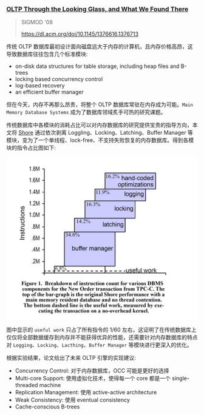 ### [OLTP Through the Looking Glass, and What We Found There](../../assets/pdfs/oltp-through-the-lookingglass.pdf)

> SIGMOD '08
>
> https://dl.acm.org/doi/10.1145/1376616.1376713

传统 OLTP 数据库最初设计面向磁盘远大于内存的计算机，且内存价格高昂，这导致数据库往往包含几个标准模块:

- on-disk data structures for table storage, including heap files and B-trees
- locking based concurrency control
- log-based recovery
- an efficient buffer manager

但在今天，内存不再那么昂贵，将整个 OLTP 数据库常驻在内存成为可能。`Main Memory Database Systems` 成为了数据库领域炙手可热的研究课题。

传统数据库中各模块的消耗占比可以对内存数据库的研究提供宝贵的指导方向，本文将 [Shore](https://research.cs.wisc.edu/shore/) 通过依次剥离 Loggling、Locking、Latching、Buffer Manager 等模块，变为了一个单线程、lock-free、不支持失败恢复的内存数据库。得到各模块的指令占比图如下:

![Breakdown of instruction count for various DBMS components for the New Order transaction from TPC-C](../../assets/images/oltp-through-the-looking-glass-figure1.jpg)

图中显示的 `useful work` 只占了所有指令的 1/60 左右，这证明了在传统数据库上仅仅将全部数据缓存到内存并不能获得优异的性能，还需要针对内存数据库的特点对 `Logging`、`Locking`、`Lacthing`、`Buffer Manager` 等模块进行更深入的优化。

根据实验结果，论文给出了未来 OLTP 引擎的实现建议:

- Concurrency Control: 对于内存数据库，OCC 可能是更好的选择
- Multi-core Support: 使用虚拟化技术，使得每一个 core 都是一个 single-threaded machine
- Replication Management: 使用 active-active architecture
- Weak Consistency: 使用 eventual consistency
- Cache-conscious B-trees